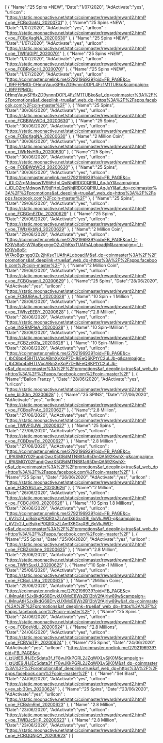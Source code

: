 [
  {
       "Name":"25 Spins *NEW",
       "Date":"1/07/2020",
       "AdActivate":"yes",
       "urlIcon" : "https://static.moonactive.net/static/coinmaster/reward/reward2.html?c=pe_FCBcGiakU_20200701"
   },
   {
       "Name":"25 Spins *NEW",
       "Date":"1/07/2020",
       "AdActivate":"yes",
       "urlIcon" : "https://static.moonactive.net/static/coinmaster/reward/reward2.html?c=pe_FCBgXagNA_20200630"
   },
   {
       "Name":"25 Spins *NEW",
       "Date":"1/07/2020",
       "AdActivate":"yes",
       "urlIcon" : "https://static.moonactive.net/static/coinmaster/reward/reward2.html?c=pe_TWIfdGIPf_20200701"
   },
{
       "Name":"25 Spins *NEW",
       "Date":"1/07/2020",
       "AdActivate":"yes",
       "urlIcon" : "https://static.moonactive.net/static/coinmaster/reward/reward2.html?c=pe_FCBRvGcHl_20200701"
   },
   {
       "Name":"25 Spins *NEW",
       "Date":"1/07/2020",
       "AdActivate":"yes",
       "urlIcon" : "https://coinmaster.onelink.me/2792196939?pid=FB_PAGE&c=(_)9FFFPMOi-0HmqVauySP6xZD9ynnnDOPL4Fz1M1TUBko&campaign=(_)9FFFPMOi-0HmqVauySP6xZD9ynnnDOPL4Fz1M1TUBko&af_dp=coinmaster%3A%2F%2Fpromotions&af_deeplink=true&af_web_dp=https%3A%2F%2Fapps.facebook.com%2Fcoin-master%2F"
   },
    {
       "Name":"25 Spins",
       "Date":"30/06/2020",
       "AdActivate":"yes",
       "urlIcon" : "https://static.moonactive.net/static/coinmaster/reward/reward2.html?c=pe_FCBBWzWDd_20200630"
   },
    {
       "Name":"25 Spins",
       "Date":"30/06/2020",
       "AdActivate":"yes",
       "urlIcon" : "https://static.moonactive.net/static/coinmaster/reward/reward2.html?c=pe_FCBgXagNA_20200630"
   },
   {
       "Name":"2 Million Coin",
       "Date":"30/06/2020",
       "AdActivate":"yes",
       "urlIcon" : "https://static.moonactive.net/static/coinmaster/reward/reward2.html?c=pe_TWIrNvHRu_20200630"
   },
    {
       "Name":"25 Spins",
       "Date":"30/06/2020",
       "AdActivate":"yes",
       "urlIcon" : "https://static.moonactive.net/static/coinmaster/reward/reward2.html?c=pe_FCBBWzWDd_20200630"
   },
    {
       "Name":"25 Spins",
       "Date":"30/06/2020",
       "AdActivate":"yes",
       "urlIcon" : "https://coinmaster.onelink.me/2792196939?pid=FB_PAGE&c=(_)DLOZrgMdwow1V9tjFrtpLQpNhjIRDG0QPIlU_AqJuYI&campaign=(_)DLOZrgMdwow1V9tjFrtpLQpNhjIRDG0QPIlU_AqJuYI&af_dp=coinmaster%3A%2F%2Fpromotions&af_deeplink=true&af_web_dp=https%3A%2F%2Fapps.facebook.com%2Fcoin-master%2F"
   },
 {
       "Name":"25 Spins",
       "Date":"29/06/2020",
       "AdActivate":"yes",
       "urlIcon" : "https://static.moonactive.net/static/coinmaster/reward/reward2.html?c=pe_FCBGmEZDc_20200629"
   },
    {
       "Name":"25 Spins",
       "Date":"29/06/2020",
       "AdActivate":"yes",
       "urlIcon" : "https://static.moonactive.net/static/coinmaster/reward/reward2.html?c=pe_TWIzKkbNd_20200629"
   },
  {
       "Name":"2 Million Coin",
       "Date":"29/06/2020",
       "AdActivate":"yes",
       "urlIcon" : "https://coinmaster.onelink.me/2792196939?pid=FB_PAGE&c=(_)-KXjVs8oS-W7AoBgxngqOZu2jhKsxTUAfhALqboadjM&campaign=(_)-KXjVs8oS-W7AoBgxngqOZu2jhKsxTUAfhALqboadjM&af_dp=coinmaster%3A%2F%2Fpromotions&af_deeplink=true&af_web_dp=https%3A%2F%2Fapps.facebook.com%2Fcoin-master%2F"
   },
  {
       "Name":"2 Million Coin",
       "Date":"29/06/2020",
       "AdActivate":"yes",
       "urlIcon" : "https://static.moonactive.net/static/coinmaster/reward/reward2.html?c=pe_FCBOwamll_20200629"
   },
  {
       "Name":"25 Spins",
       "Date":"28/06/2020",
       "AdActivate":"yes",
       "urlIcon" : "https://static.moonactive.net/static/coinmaster/reward/reward2.html?c=pe_FCBUBAeJf_20200628"
   },
  {
       "Name":"10 Spin + 1 Million ",
       "Date":"28/06/2020",
       "AdActivate":"yes",
       "urlIcon" : "https://static.moonactive.net/static/coinmaster/reward/reward2.html?c=pe_TWIvzEEBY_20200628"
   },
  {
       "Name":"2.8 Million",
       "Date":"28/06/2020",
       "AdActivate":"yes",
       "urlIcon" : "https://static.moonactive.net/static/coinmaster/reward/reward2.html?c=pe_INSRMPIeA_20200628"
   },
  {
       "Name":"10 Spin-1Million ",
       "Date":"28/06/2020",
       "AdActivate":"yes",
       "urlIcon" : "https://static.moonactive.net/static/coinmaster/reward/reward2.html?c=pe_FCBZztKRa_20200628"
   },
  {
       "Name":"10 Spin-1Million ",
       "Date":"28/06/2020",
       "AdActivate":"yes",
       "urlIcon" : "https://coinmaster.onelink.me/2792196939?pid=FB_PAGE&c=(_)bC6bp45lHTLVxcABmXyXpP7D-IkEeQSKPtYC2uLJb-g&campaign=(_)bC6bp45lHTLVxcABmXyXpP7D-IkEeQSKPtYC2uLJb-g&af_dp=coinmaster%3A%2F%2Fpromotions&af_deeplink=true&af_web_dp=https%3A%2F%2Fapps.facebook.com%2Fcoin-master%2F"
   },
  {
       "Name":"Ballon Franzy ",
       "Date":"28/06/2020",
       "AdActivate":"yes",
       "urlIcon" : "https://static.moonactive.net/static/coinmaster/reward/reward2.html?c=ev_bl:30m_20200628"
   },
   {
       "Name":"25 SPINS",
       "Date":"27/06/2020",
       "AdActivate":"yes",
       "urlIcon" : "https://static.moonactive.net/static/coinmaster/reward/reward2.html?c=pe_FCBxaPnAx_20200627"
   },
       {
       "Name":"2.8 Million",
       "Date":"27/06/2020",
       "AdActivate":"yes",
       "urlIcon" : "https://static.moonactive.net/static/coinmaster/reward/reward2.html?c=pe_TWIVFGJWj_20200627"
   },
    {
       "Name":"25 Spins ",
       "Date":"27/06/2020",
       "AdActivate":"yes",
       "urlIcon" : "https://static.moonactive.net/static/coinmaster/reward/reward2.html?c=pe_FCBDswToi_20200627"
   },
    {
       "Name":"2.8 Million ",
       "Date":"27/06/2020",
       "AdActivate":"yes",
       "urlIcon" : "https://coinmaster.onelink.me/2792196939?pid=FB_PAGE&c=(_)PASMOY02FupdjOwzX5GBdMTNB81a65DmQA592KwhX-g&campaign=(_)PASMOY02FupdjOwzX5GBdMTNB81a65DmQA592KwhX-g&af_dp=coinmaster%3A%2F%2Fpromotions&af_deeplink=true&af_web_dp=https%3A%2F%2Fapps.facebook.com%2Fcoin-master%2F"
   },
    {
       "Name":"25 Spins",
       "Date":"26/06/2020",
       "AdActivate":"yes",
       "urlIcon" : "https://static.moonactive.net/static/coinmaster/reward/reward2.html?c=pe_FCBYRULxE_20200626"
   },
    {
       "Name":"2 Million",
       "Date":"26/06/2020",
       "AdActivate":"yes",
       "urlIcon" : "https://static.moonactive.net/static/coinmaster/reward/reward2.html?c=pe_FCBCJKiKI_20200626"
   },
    {
       "Name":"10 Spins 1.8 Millions",
       "Date":"26/06/2020",
       "AdActivate":"yes",
       "urlIcon" : "https://coinmaster.onelink.me/2792196939?pid=FB_PAGE&c=(_)iV2c2J_uiBsikpP0QRXsZLAm1X6GraXBI_6oVkJWD-g&campaign=(_)iV2c2J_uiBsikpP0QRXsZLAm1X6GraXBI_6oVkJWD-g&af_dp=coinmaster%3A%2F%2Fpromotions&af_deeplink=true&af_web_dp=https%3A%2F%2Fapps.facebook.com%2Fcoin-master%2F"
   },
    {
       "Name":"25 Spins",
       "Date":"25/06/2020",
       "AdActivate":"yes",
       "urlIcon" : "https://static.moonactive.net/static/coinmaster/reward/reward2.html?c=pe_FCBZsVdme_20200625"
   },
     {
       "Name":"2.8 Million",
       "Date":"25/06/2020",
       "AdActivate":"yes",
       "urlIcon" : "https://static.moonactive.net/static/coinmaster/reward/reward2.html?c=pe_TWIfrSuxU_20200625"
   },
  {
       "Name":"10 Spin-1 Million ",
       "Date":"25/06/2020",
       "AdActivate":"yes",
       "urlIcon" : "https://static.moonactive.net/static/coinmaster/reward/reward2.html?c=pe_FCBxjLUAq_20200625"
   },
  {
       "Name":"2Million Coins",
       "Date":"25/06/2020",
       "AdActivate":"yes",
       "urlIcon" : "https://coinmaster.onelink.me/2792196939?pid=FB_PAGE&c=(_)MnuAtH5Jx8kdG68DrvkUXMxE8Ws2B13bV2fAjrIw89w&campaign=(_)MnuAtH5Jx8kdG68DrvkUXMxE8Ws2B13bV2fAjrIw89w&af_dp=coinmaster%3A%2F%2Fpromotions&af_deeplink=true&af_web_dp=https%3A%2F%2Fapps.facebook.com%2Fcoin-master%2F"
   },
  {
       "Name":"25 Spins ",
       "Date":"24/06/2020",
       "AdActivate":"yes",
       "urlIcon" : "https://static.moonactive.net/static/coinmaster/reward/reward2.html?c=pe_FCBdeVdLi_20200624"
   },
  {
       "Name":"2.8 Millions",
       "Date":"24/06/2020",
       "AdActivate":"yes",
       "urlIcon" : "https://static.moonactive.net/static/coinmaster/reward/reward2.html?c=pe_FCBVipTPj_20200624"
   },
  {
       "Name":"25 Spins",
       "Date":"24/06/2020",
       "AdActivate":"yes",
       "urlIcon" : "https://coinmaster.onelink.me/2792196939?pid=FB_PAGE&c=(_)zUdE9JHJEcSdata3f_fF8wJKkPGRL2JZqWiXLvSjK0M&campaign=(_)zUdE9JHJEcSdata3f_fF8wJKkPGRL2JZqWiXLvSjK0M&af_dp=coinmaster%3A%2F%2Fpromotions&af_deeplink=true&af_web_dp=https%3A%2F%2Fapps.facebook.com%2Fcoin-master%2F"
   },
  {
       "Name":"Set Blast",
       "Date":"24/06/2020",
       "AdActivate":"yes",
       "urlIcon" : "https://static.moonactive.net/static/coinmaster/reward/reward2.html?c=ev_sb:30m_20200624"
   },
  {
       "Name":"25 Spins",
       "Date":"23/06/2020",
       "AdActivate":"yes",
       "urlIcon" : "https://static.moonactive.net/static/coinmaster/reward/reward2.html?c=pe_FCBslmRml_20200623"
   },
  {
       "Name":"2.8 Million",
       "Date":"23/06/2020",
       "AdActivate":"yes",
       "urlIcon" : "https://static.moonactive.net/static/coinmaster/reward/reward2.html?c=pe_TWIBJcSHP_20200623"
   },
  {
       "Name":"2.8 Million",
       "Date":"23/06/2020",
       "AdActivate":"yes",
       "urlIcon" : "https://static.moonactive.net/static/coinmaster/reward/reward2.html?c=pe_FCBQQNjQY_20200623"
   }
]
